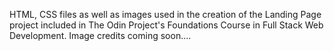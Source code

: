 HTML, CSS files as well as images used in the creation of the Landing Page project included in The Odin Project's Foundations Course in Full Stack Web Development.
Image credits coming soon....

